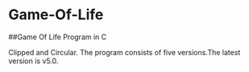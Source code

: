 # Game-Of-Life
##Game Of Life Program in C

Clipped and Circular.
The program consists of five versions.The latest version is v5.0.



